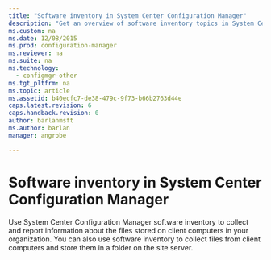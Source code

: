 ```yaml
---
title: "Software inventory in System Center Configuration Manager"
description: "Get an overview of software inventory topics in System Center Configuration Manager."
ms.custom: na
ms.date: 12/08/2015
ms.prod: configuration-manager
ms.reviewer: na
ms.suite: na
ms.technology:
  - configmgr-other
ms.tgt_pltfrm: na
ms.topic: article
ms.assetid: b40ecfc7-de38-479c-9f73-b66b2763d44e
caps.latest.revision: 6
caps.handback.revision: 0
author: barlanmsftms.author: barlan
manager: angrobe

---
```

# Software inventory in System Center Configuration Manager
Use System Center Configuration Manager software inventory to collect and report information about the files stored on client computers in your organization. You can also use software inventory to collect files from client computers and store them in a folder on the site server.  
